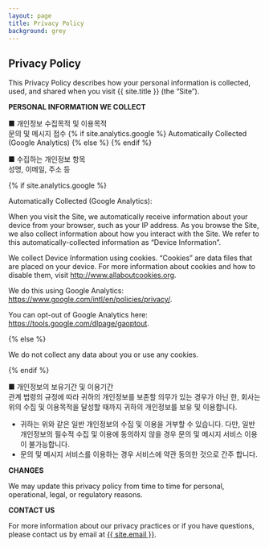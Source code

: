 ```yaml
---
layout: page
title: Privacy Policy
background: grey
---
```

<div class="col-lg-12 text-center">
	<h2 class="section-heading text-uppercase">Privacy Policy</h2>
</div>

This Privacy Policy describes how your personal information is collected, used, and shared when you visit {{ site.title }} (the “Site”).

**PERSONAL INFORMATION WE COLLECT**

■ 개인정보 수집목적 및 이용목적
<br>문의 및 메시지 접수 {% if site.analytics.google %} Automatically Collected (Google Analytics) {% else %} {% endif %}

■ 수집하는 개인정보 항목
<br>성명, 이메일, 주소 등

{% if site.analytics.google %}

Automatically Collected (Google Analytics):

When you visit the Site, we automatically receive information about your device from your browser, such as your IP address. As you browse the Site, we also collect information about how you interact with the Site. We refer to this automatically-collected information as “Device Information”.

We collect Device Information using cookies. “Cookies” are data files that are placed on your device. For more information about cookies and how to disable them, visit http://www.allaboutcookies.org.

We do this using Google Analytics: <https://www.google.com/intl/en/policies/privacy/>.

You can opt-out of Google Analytics here: <https://tools.google.com/dlpage/gaoptout>.

{% else %}

We do not collect any data about you or use any cookies.

{% endif %}

■ 개인정보의 보유기간 및 이용기간
<br>관계 법령의 규정에 따라 귀하의 개인정보를 보존할 의무가 있는 경우가 아닌 한, 회사는 위의 수집 및 이용목적을 달성할 때까지 귀하의 개인정보를 보유 및 이용합니다.

* 귀하는 위와 같은 일반 개인정보의 수집 및 이용을 거부할 수 있습니다. 다만, 일반 개인정보의 필수적 수집 및 이용에 동의하지 않을 경우 문의 및 메시지 서비스 이용이 불가능합니다.
* 문의 및 메시지 서비스를 이용하는 경우 서비스에 약관 동의한 것으로 간주 합니다.

**CHANGES**

We may update this privacy policy from time to time for personal, operational, legal, or regulatory reasons.

**CONTACT US**

For more information about our privacy practices or if you have questions, please contact us by email at <a href="mailto:{{ site.email }}">{{ site.email }}</a>.
